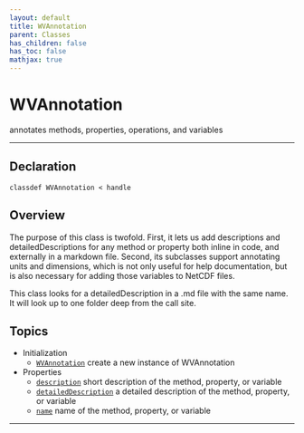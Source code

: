 ```yaml
---
layout: default
title: WVAnnotation
parent: Classes
has_children: false
has_toc: false
mathjax: true
---
```


#  WVAnnotation

annotates methods, properties, operations, and variables


---

## Declaration

<div class="language-matlab highlighter-rouge"><div class="highlight"><pre class="highlight"><code>classdef WVAnnotation < handle</code></pre></div></div>

## Overview
 
  The purpose of this class is twofold. First, it lets us add
  descriptions and detailedDescriptions for any method or property both
  inline in code, and externally in a markdown file. Second, its
  subclasses support annotating units and dimensions, which is not only
  useful for help documentation, but is also necessary for adding those
  variables to NetCDF files.
 
  This class looks for a detailedDescription in a .md file with the
  same name. It will look up to one folder deep from the call site.
 
  


## Topics
+ Initialization
  + [`WVAnnotation`](/classes/wvannotation/wvannotation.html) create a new instance of WVAnnotation
+ Properties
  + [`description`](/classes/wvannotation/description.html) short description of the method, property, or variable
  + [`detailedDescription`](/classes/wvannotation/detaileddescription.html) a detailed description of the method, property, or variable
  + [`name`](/classes/wvannotation/name.html) name of the method, property, or variable


---